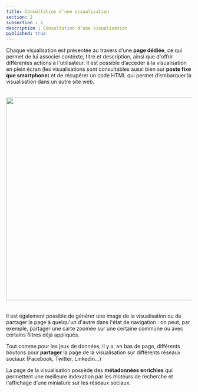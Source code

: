 ```yaml
---
title: Consultation d’une visualisation
section: 2
subsection : 5
description : Consultation d’une visualisation
published: true
---
```

Chaque visualisation est présentée au travers d’une **page dédiée**, ce qui permet de lui associer contexte, titre et description, ainsi que d'offrir différentes actions à l'utilisateur. Il est possible d’accéder à la visualisation en plein écran (les visualisations sont consultables aussi bien sur **poste fixe que smartphone**) et de récupérer un code HTML qui permet d’embarquer la visualisation dans un autre site web.

<img src="./images/functional-presentation/detail-visualisation.jpg"
     height="550" style="margin:20px auto;" />

Il est également possible de générer une image de la visualisation ou de partager la page à quelqu'un d'autre dans l'état de navigation&nbsp;: on peut, par exemple, partager une carte zoomée sur une certaine commune ou avec certains filtres déjà appliqués.

Tout comme pour les jeux de données, il y a, en bas de page, différents boutons pour **partager** la page de la visualisation sur différents réseaux sociaux (Facebook, Twitter, Linkedin...)

La page de la visualisation possède des **métadonnées enrichies** qui permettent une meilleure indexation par les moteurs de recherche et l'affichage d’une miniature sur les réseaux sociaux.
